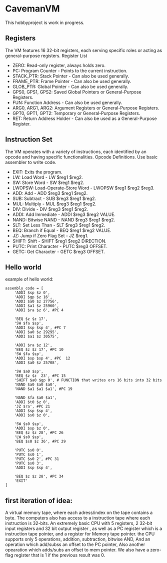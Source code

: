 # CavemanVM
This hobbyproject is work in progress. 
## Registers
The VM features 16 32-bit registers, each serving specific roles or acting as general-purpose registers.
Register List

   * ZERO: Read-only register, always holds zero.
   * PC: Program Counter - Points to the current instruction.
   * STACK_PTR: Stack Pointer - Can also be used generally.
   * FRAME_PTR: Frame Pointer - Can also be used generally.
   * GLOB_PTR: Global Pointer - Can also be used generally.
   * GPS0, GPS1, GPS2: Saved Global Pointers or General-Purpose Registers.
   * FUN: Function Address - Can also be used generally.
   * ARG0, ARG1, ARG2: Argument Registers or General-Purpose Registers.
   * GPT0, GPT1, GPT2: Temporary or General-Purpose Registers.
   * RET: Return Address Holder - Can also be used as a General-Purpose Register.

## Instruction Set

The VM operates with a variety of instructions, each identified by an opcode and having specific functionalities.
Opcode Definitions. Use basic assembler to write code. 

   * EXIT: Exits the program.
   * LW: Load Word - LW $reg1 $reg2.
   * SW: Store Word - SW $reg1 $reg2.
   * LWOPSW: Load-Operate-Store Word - LWOPSW $reg1 $reg2 $reg3.
   * ADD: Add - ADD $reg3 $reg1 $reg2.
   * SUB: Subtract - SUB $reg3 $reg1 $reg2.
   * MUL: Multiply - MUL $reg3 $reg1 $reg2.
   * DIV: Divide - DIV $reg3 $reg1 $reg2.
   * ADDI: Add Immediate - ADDI $reg3 $reg2 VALUE.
   * NAND: Bitwise NAND - NAND $reg3 $reg1 $reg2.
   * SLT: Set Less Than - SLT $reg3 $reg1 $reg2.
   * BEQ: Branch if Equal - BEQ $reg1 $reg2 VALUE.
   * JZ: Jump if Zero Flag Set - JZ $reg1.
   * SHIFT: Shift - SHIFT $reg1 $reg2 DIRECTION.
   * PUTC: Print Character - PUTC $reg3 OFFSET.
   * GETC: Get Character - GETC $reg3 OFFSET.

## Hello world
example of hello world:
```
assembly_code = [
    'ADDI $sp $z 0',
    'ADDI $gp $z 16',
    'ADDI $a0 $z 27756',
    'ADDI $a1 $z 25960', 
    'ADDI $ra $z 6', #PC 4

    'BEQ $z $z 17', 
    'SW $fa $sp',
    'ADDI $sp $sp 4', #PC 7
    'ADDI $a0 $z 29295',
    'ADDI $a1 $z 30575',
    
    'ADDI $ra $z 12',
    'BEQ $z $z 17', #PC 10
    'SW $fa $sp',
    'ADDI $sp $sp 4', #PC  12
    'ADDI $a0 $z 25708',
    
    'SW $a0 $sp',
    'BEQ $z $z  23', #PC 15
    'SHIFT $a0 $gp 0', # FUNCTION that writes ors 16 bits into 32 bits
    'NAND $a0 $a0 $a0',
    'NAND $a1 $a1 $a1', #PC 19
    
    'NAND $fa $a0 $a1',
    'ADDI $t0 $z 0',
    'JZ $ra', #PC 21
    'ADDI $sp $sp 4',
    'ADDI $s0 $z 0',
    
    'SW $s0 $sp',
    'ADDI $sp $z 0',
    'BEQ $z $z 28', #PC 26
    'LW $s0 $sp',
    'BEQ $s0 $z 36', #PC 29
    
    'PUTC $s0 0',
    'PUTC $s0 1',
    'PUTC $s0 2', #PC 31
    'PUTC $s0 3',
    'ADDI $sp $sp 4',
    
    'BEQ $z $z 28', #PC 34
    'EXIT' 
]
```

## first iteration of idea: 

A virtual memory tape, where each adress/index on the tape contains a byte.
The computers also has access to a instruction tape where each instruction is 32-bits.
An extremely basic CPU with 5 registers, 2 32-bit input registers and 32 bit output register
, as well as a PC register which is a instruction tape pointer, and a  register for Memory tape pointer.
the CPU supports only 5 operations, addition, subtraction, bitwise AND, And an operation which add/subss an offset to the PC pointer,
Also another opearation which adds/subs an offset to mem pointer.
We also have a zero-flag register that is 1 if the previous result was 0.
